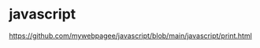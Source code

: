 # javascript

<!-- Link to the code -->
https://github.com/mywebpagee/javascript/blob/main/javascript/print.html

<!--Link to the webpage  -->
